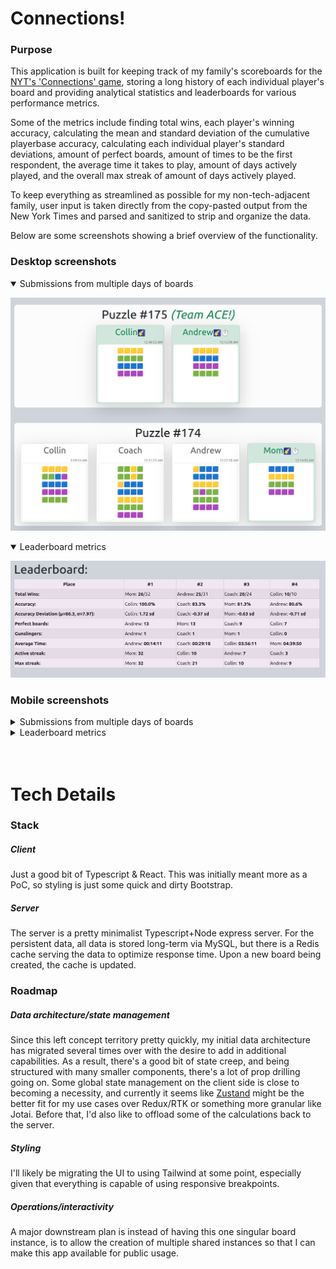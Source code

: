 # Connections!

### Purpose

This application is built for keeping track of my family's scoreboards for the [NYT's 'Connections' game](https://www.nytimes.com/games/connections), storing a long history of each individual player's board and providing analytical statistics and leaderboards for various performance metrics.

Some of the metrics include finding total wins, each player's winning accuracy, calculating the mean and standard deviation of the cumulative playerbase accuracy, calculating each individual player's standard deviations, amount of perfect boards, amount of times to be the first respondent, the average time it takes to play, amount of days actively played, and the overall max streak of amount of days actively played.

To keep everything as streamlined as possible for my non-tech-adjacent family, user input is taken directly from the copy-pasted output from the New York Times and parsed and sanitized to strip and organize the data.

Below are some screenshots showing a brief overview of the functionality.

### Desktop screenshots

<details open>
<summary>Submissions from multiple days of boards</summary>

![Submissions of two days of boards in a roughly widescreen aspect ratio](./media/Boards_Wide.png "Widescreen Board Submissions")

</details>

<details open>
<summary>Leaderboard metrics</summary>

![A leaderboard in a roughly widescreen aspect ratio keeping track of various scores and metrics](./media/Leaderboard_Wide.png "Widescreen Leaderboard")

</details>

### Mobile screenshots

<details>
<summary>Submissions from multiple days of boards</summary>

![Submissions of two days of boards in a roughly portrait aspect ratio](./media/Boards_Responsive.png "Mobile/Responsive Board Submissions")

</details>

<details>
<summary>Leaderboard metrics</summary>

![A leaderboard in a roughly portrait aspect ratio keeping track of various scores and metrics](./media/Leaderboard_Responsive.png "Responsive Leaderboard")

</details>

<br />
<br />

# Tech Details

### Stack

##### Client

Just a good bit of Typescript & React. This was initially meant more as a PoC, so styling is just some quick and dirty Bootstrap.

##### Server

The server is a pretty minimalist Typescript+Node express server. For the persistent data, all data is stored long-term via MySQL, but there is a Redis cache serving the data to optimize response time. Upon a new board being created, the cache is updated.

### Roadmap

##### Data architecture/state management

Since this left concept territory pretty quickly, my initial data architecture has migrated several times over with the desire to add in additional capabilities. As a result, there's a good bit of state creep, and being structured with many smaller components, there's a lot of prop drilling going on. Some global state management on the client side is close to becoming a necessity, and currently it seems like [Zustand](https://zustand-demo.pmnd.rs/) might be the better fit for my use cases over Redux/RTK or something more granular like Jotai. Before that, I'd also like to offload some of the calculations back to the server.

##### Styling

I'll likely be migrating the UI to using Tailwind at some point, especially given that everything is capable of using responsive breakpoints.

##### Operations/interactivity

A major downstream plan is instead of having this one singular board instance, is to allow the creation of multiple shared instances so that I can make this app available for public usage.
